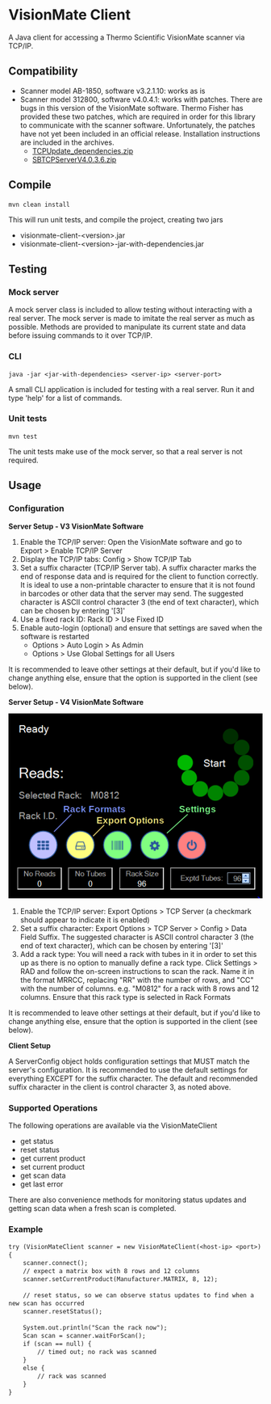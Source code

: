 # VisionMate Client

A Java client for accessing a Thermo Scientific VisionMate scanner via TCP/IP.

## Compatibility

* Scanner model AB-1850, software v3.2.1.10: works as is
* Scanner model 312800, software v4.0.4.1: works with patches. There are bugs in this version of the VisionMate
  software. Thermo Fisher has provided these two patches, which are required in order for this library to communicate
  with the scanner software. Unfortunately, the patches have not yet been included in an official release. Installation
  instructions are included in the archives.
  * [TCPUpdate_dependencies.zip](patches/TCPUpdate_dependencies.zip)
  * [SBTCPServerV4.0.3.6.zip](patches/SBTCPServerV4.0.3.6.zip)

## Compile

	mvn clean install

This will run unit tests, and compile the project, creating two jars

* visionmate-client-\<version\>.jar
* visionmate-client-\<version\>-jar-with-dependencies.jar

## Testing

### Mock server

A mock server class is included to allow testing without interacting with a real server. The mock server is made to
imitate the real server as much as possible. Methods are provided to manipulate its current state and data before
issuing commands to it over TCP/IP.

### CLI

	java -jar <jar-with-dependencies> <server-ip> <server-port>

A small CLI application is included for testing with a real server. Run it and type 'help' for a list of commands.

### Unit tests

	mvn test

The unit tests make use of the mock server, so that a real server is not required.

## Usage

### Configuration

**Server Setup - V3 VisionMate Software**

1. Enable the TCP/IP server: Open the VisionMate software and go to Export > Enable TCP/IP Server
2. Display the TCP/IP tabs: Config > Show TCP/IP Tab
3. Set a suffix character \(TCP/IP Server tab\). A suffix character marks the end of response data and is required for
   the client to function correctly. It is ideal to use a non-printable character to ensure that it is not found in
   barcodes or other data that the server may send. The suggested character is ASCII control character 3 \(the end of
   text character\), which can be chosen by entering '\[3\]'
4. Use a fixed rack ID: Rack ID > Use Fixed ID
5. Enable auto-login \(optional\) and ensure that settings are saved when the software is restarted
    * Options > Auto Login > As Admin
    * Options > Use Global Settings for all Users

It is recommended to leave other settings at their default, but if you'd like to change anything else, ensure that the
option is supported in the client (see below).

**Server Setup - V4 VisionMate Software**

![VisionMate v4 Software Menus](visionmate_menus.png)

1. Enable the TCP/IP server: Export Options > TCP Server \(a checkmark should appear to indicate it is enabled\)
2. Set a suffix character: Export Options > TCP Server > Config > Data Field Suffix. The suggested character is ASCII
   control character 3 \(the end of text character\), which can be chosen by entering '\[3\]'
3. Add a rack type: You will need a rack with tubes in it in order to set this up as there is no option to manually
   define a rack type. Click Settings > RAD and follow the on-screen instructions to scan the rack. Name it in the
   format MRRCC, replacing "RR" with the number of rows, and "CC" with the number of columns. e.g. "M0812" for a rack
   with 8 rows and 12 columns. Ensure that this rack type is selected in Rack Formats

It is recommended to leave other settings at their default, but if you'd like to change anything else, ensure that the
option is supported in the client (see below).

**Client Setup**

A ServerConfig object holds configuration settings that MUST match the server's configuration. It is recommended to use
the default settings for everything EXCEPT for the suffix character. The default and recommended suffix character in
the client is control character 3, as noted above.

### Supported Operations

The following operations are available via the VisionMateClient

* get status
* reset status
* get current product
* set current product
* get scan data
* get last error

There are also convenience methods for monitoring status updates and getting scan data when a fresh scan is completed.

### Example

	try (VisionMateClient scanner = new VisionMateClient(<host-ip> <port>) {
		scanner.connect();
		// expect a matrix box with 8 rows and 12 columns
		scanner.setCurrentProduct(Manufacturer.MATRIX, 8, 12);
		
		// reset status, so we can observe status updates to find when a new scan has occurred
		scanner.resetStatus();
		
		System.out.println("Scan the rack now");
		Scan scan = scanner.waitForScan();
		if (scan == null) {
			// timed out; no rack was scanned
		}
		else {
			// rack was scanned
		}
	}

